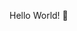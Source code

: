 Hello World! 👋

<!--
**loustevenshere/loustevenshere** is a ✨ _special_ ✨ repository because its `README.md` (this file) appears on your GitHub profile.

Welcome, This is a snapshot of my technical life

### Languages and Tools 🖥
![image](https://user-images.githubusercontent.com/41015114/118739797-5170b980-b818-11eb-9066-69b50d62d48b.png) Python
![image](https://user-images.githubusercontent.com/41015114/118739833-677e7a00-b818-11eb-82a4-4ebc22135f3a.png) Javascript
![image](https://user-images.githubusercontent.com/41015114/118739876-7fee9480-b818-11eb-8c9d-cc4554c6e07b.png) Java

@HTML5
@CSS3
@Spring 
@Spring Boot
@Maven
@JSON
@SQL
@POSTGRESQL
@MYSQL
@GITHUB
@GIT

- 🔭 I’m currently working on ...
- 🌱 I’m currently learning ...
- 👯 I’m looking to collaborate on ...
- 🤔 I’m looking for help with ...
- 💬 Ask me about ...
- 📫 How to reach me: ...
- 😄 Pronouns: ...
- ⚡ Fun fact: ...
-->
